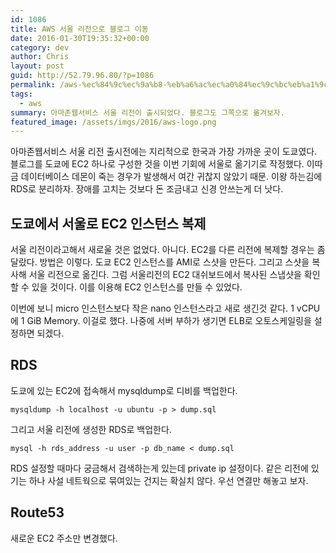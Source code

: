 ```yaml
---
id: 1086
title: AWS 서울 리전으로 블로그 이동
date: 2016-01-30T19:35:32+00:00
category: dev
author: Chris
layout: post
guid: http://52.79.96.80/?p=1086
permalink: /aws-%ec%84%9c%ec%9a%b8-%eb%a6%ac%ec%a0%84%ec%9c%bc%eb%a1%9c-%eb%b8%94%eb%a1%9c%ea%b7%b8-%ec%9d%b4%eb%8f%99/
tags:
  - aws
summary: 아마존웹서비스 서울 리전이 출시되었다. 블로그도 그쪽으로 옮겨보자.
featured_image: /assets/imgs/2016/aws-logo.png
---
```


아마존웹서비스 서울 리전 출시전에는 지리적으로 한국과 가장 가까운 곳이 도쿄였다. 블로그를 도쿄에 EC2 하나로 구성한 것을 이번 기회에 서울로 옮기기로 작정했다. 이따금 데이터베이스 데몬이 죽는 경우가 발생해서 여간 귀찮지 않았기 때문. 이왕 하는김에 RDS로 분리하자. 장애를 고치는 것보다 돈 조금내고 신경 안쓰는게 더 낫다.

## 도쿄에서 서울로 EC2 인스턴스 복제

서울 리전이라고해서 새로울 것은 없었다. 아니다. EC2를 다른 리전에 복제할 경우는 좀 달랐다. 방법은 이렇다. 도쿄 EC2 인스턴스를 AMI로 스샷을 만든다. 그리고 스샷을 복사해 서울 리전으로 옮긴다. 그럼 서울리전의 EC2 대쉬보드에서 복사된 스냅샷을 확인할 수 있을 것이다. 이를 이용해 EC2 인스턴스를 만들 수 있었다.

이번에 보니 micro 인스턴스보다 작은 nano 인스턴스라고 새로 생긴것 같다. 1 vCPU에 1 GiB Memory. 이걸로 했다. 나중에 서버 부하가 생기면 ELB로 오토스케일링을 설정하면 되겠다.

## RDS

도쿄에 있는 EC2에 접속해서 mysqldump로 디비를 백업한다.

```
mysqldump -h localhost -u ubuntu -p > dump.sql
```

그리고 서울 리전에 생성한 RDS로 백업한다.

```
mysql -h rds_address -u user -p db_name < dump.sql
```

RDS 설정할 때마다 궁금해서 검색하는게 있는데 private ip 설정이다. 같은 리전에 있기는 하나 사설 네트웍으로 묶여있는 건지는 확실치 않다. 우선 연결만 해놓고 보자.

## Route53

새로운 EC2 주소만 변경했다.
